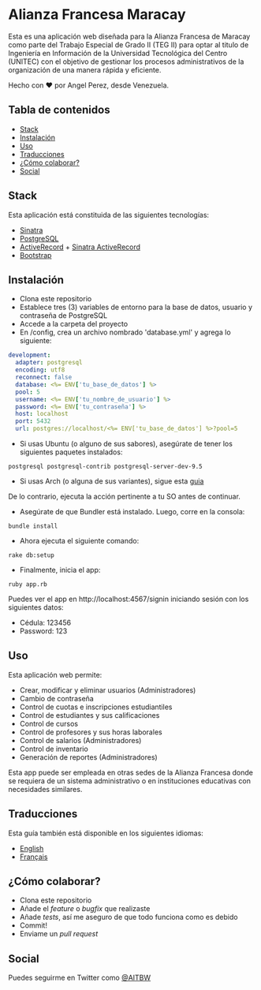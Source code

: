 # Alianza Francesa Maracay

Esta es una aplicación web diseñada para la Alianza Francesa de Maracay como parte del Trabajo Especial de Grado II (TEG II) para optar al titulo de Ingeniería en Información de la Universidad Tecnológica del Centro (UNITEC) con el objetivo de gestionar los procesos administrativos de la organización de una manera rápida y eficiente.

Hecho con ♥ por Angel Perez, desde Venezuela.

## Tabla de contenidos
* [Stack](#stack)
* [Instalación](#instalación)
* [Uso](#uso)
* [Traducciones](#traducciones)
* [¿Cómo colaborar?](#cómo-colaborar)
* [Social](#social)

## Stack
Esta aplicación está constituida de las siguientes tecnologías:
* [Sinatra](http://www.sinatrarb.com/)
* [PostgreSQL](https://www.postgresql.org/)
* [ActiveRecord](http://guides.rubyonrails.org/active_record_basics.html) + [Sinatra ActiveRecord](https://github.com/janko-m/sinatra-activerecord)
* [Bootstrap](http://getbootstrap.com/)

## Instalación
* Clona este repositorio
* Establece tres (3) variables de entorno para la base de datos, usuario y contraseña de PostgreSQL
* Accede a la carpeta del proyecto
* En /config, crea un archivo nombrado 'database.yml' y agrega lo siguiente:

``` yaml
development:
  adapter: postgresql
  encoding: utf8
  reconnect: false
  database: <%= ENV['tu_base_de_datos'] %>
  pool: 5
  username: <%= ENV['tu_nombre_de_usuario'] %>
  password: <%= ENV['tu_contraseña'] %>
  host: localhost
  port: 5432
  url: postgres://localhost/<%= ENV['tu_base_de_datos'] %>?pool=5
```

* Si usas Ubuntu (o alguno de sus sabores), asegúrate de tener los siguientes paquetes instalados:

``` shell
postgresql postgresql-contrib postgresql-server-dev-9.5
```

* Si usas Arch (o alguna de sus variantes), sigue esta [guia](https://wiki.archlinux.org/index.php/PostgreSQL)

De lo contrario, ejecuta la acción pertinente a tu SO antes de continuar.

* Asegúrate de que Bundler está instalado. Luego, corre en la consola:

``` shell
bundle install
```

* Ahora ejecuta el siguiente comando:

``` shell
rake db:setup
```

* Finalmente, inicia el app:

``` shell
ruby app.rb
```

Puedes ver el app en http://localhost:4567/signin iniciando sesión con los siguientes datos:
* Cédula: 123456
* Password: 123

## Uso
Esta aplicación web permite:
* Crear, modificar y eliminar usuarios (Administradores)
* Cambio de contraseña
* Control de cuotas e inscripciones estudiantiles
* Control de estudiantes y sus calificaciones
* Control de cursos
* Control de profesores y sus horas laborales
* Control de salarios (Administradores)
* Control de inventario
* Generación de reportes (Administradores)

Esta app puede ser empleada en otras sedes de la Alianza Francesa donde se requiera de un sistema administrativo o en instituciones educativas con necesidades similares.

## Traducciones
Esta guía también está disponible en los siguientes idiomas:
* [English](./README.md)
* [Français](./README.fr.md)

## ¿Cómo colaborar?
* Clona este repositorio
* Añade el *feature* o *bugfix* que realizaste
* Añade *tests*, así me aseguro de que todo funciona como es debido
* Commit!
* Enviame un *pull request*

## Social
Puedes seguirme en Twitter como [@AITBW](https://twitter.com/AITBW)
